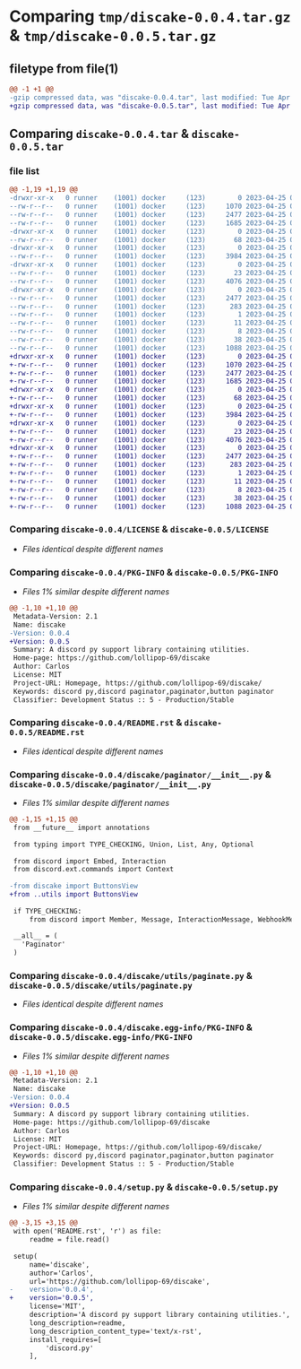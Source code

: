 # Comparing `tmp/discake-0.0.4.tar.gz` & `tmp/discake-0.0.5.tar.gz`

## filetype from file(1)

```diff
@@ -1 +1 @@
-gzip compressed data, was "discake-0.0.4.tar", last modified: Tue Apr 25 08:29:37 2023, max compression
+gzip compressed data, was "discake-0.0.5.tar", last modified: Tue Apr 25 08:34:10 2023, max compression
```

## Comparing `discake-0.0.4.tar` & `discake-0.0.5.tar`

### file list

```diff
@@ -1,19 +1,19 @@
-drwxr-xr-x   0 runner    (1001) docker     (123)        0 2023-04-25 08:29:37.752896 discake-0.0.4/
--rw-r--r--   0 runner    (1001) docker     (123)     1070 2023-04-25 08:29:22.000000 discake-0.0.4/LICENSE
--rw-r--r--   0 runner    (1001) docker     (123)     2477 2023-04-25 08:29:37.752896 discake-0.0.4/PKG-INFO
--rw-r--r--   0 runner    (1001) docker     (123)     1685 2023-04-25 08:29:22.000000 discake-0.0.4/README.rst
-drwxr-xr-x   0 runner    (1001) docker     (123)        0 2023-04-25 08:29:37.752896 discake-0.0.4/discake/
--rw-r--r--   0 runner    (1001) docker     (123)       68 2023-04-25 08:29:22.000000 discake-0.0.4/discake/__init__.py
-drwxr-xr-x   0 runner    (1001) docker     (123)        0 2023-04-25 08:29:37.752896 discake-0.0.4/discake/paginator/
--rw-r--r--   0 runner    (1001) docker     (123)     3984 2023-04-25 08:29:22.000000 discake-0.0.4/discake/paginator/__init__.py
-drwxr-xr-x   0 runner    (1001) docker     (123)        0 2023-04-25 08:29:37.752896 discake-0.0.4/discake/utils/
--rw-r--r--   0 runner    (1001) docker     (123)       23 2023-04-25 08:29:22.000000 discake-0.0.4/discake/utils/__init__.py
--rw-r--r--   0 runner    (1001) docker     (123)     4076 2023-04-25 08:29:22.000000 discake-0.0.4/discake/utils/paginate.py
-drwxr-xr-x   0 runner    (1001) docker     (123)        0 2023-04-25 08:29:37.752896 discake-0.0.4/discake.egg-info/
--rw-r--r--   0 runner    (1001) docker     (123)     2477 2023-04-25 08:29:37.000000 discake-0.0.4/discake.egg-info/PKG-INFO
--rw-r--r--   0 runner    (1001) docker     (123)      283 2023-04-25 08:29:37.000000 discake-0.0.4/discake.egg-info/SOURCES.txt
--rw-r--r--   0 runner    (1001) docker     (123)        1 2023-04-25 08:29:37.000000 discake-0.0.4/discake.egg-info/dependency_links.txt
--rw-r--r--   0 runner    (1001) docker     (123)       11 2023-04-25 08:29:37.000000 discake-0.0.4/discake.egg-info/requires.txt
--rw-r--r--   0 runner    (1001) docker     (123)        8 2023-04-25 08:29:37.000000 discake-0.0.4/discake.egg-info/top_level.txt
--rw-r--r--   0 runner    (1001) docker     (123)       38 2023-04-25 08:29:37.752896 discake-0.0.4/setup.cfg
--rw-r--r--   0 runner    (1001) docker     (123)     1088 2023-04-25 08:29:22.000000 discake-0.0.4/setup.py
+drwxr-xr-x   0 runner    (1001) docker     (123)        0 2023-04-25 08:34:10.217374 discake-0.0.5/
+-rw-r--r--   0 runner    (1001) docker     (123)     1070 2023-04-25 08:33:56.000000 discake-0.0.5/LICENSE
+-rw-r--r--   0 runner    (1001) docker     (123)     2477 2023-04-25 08:34:10.217374 discake-0.0.5/PKG-INFO
+-rw-r--r--   0 runner    (1001) docker     (123)     1685 2023-04-25 08:33:56.000000 discake-0.0.5/README.rst
+drwxr-xr-x   0 runner    (1001) docker     (123)        0 2023-04-25 08:34:10.213374 discake-0.0.5/discake/
+-rw-r--r--   0 runner    (1001) docker     (123)       68 2023-04-25 08:33:56.000000 discake-0.0.5/discake/__init__.py
+drwxr-xr-x   0 runner    (1001) docker     (123)        0 2023-04-25 08:34:10.213374 discake-0.0.5/discake/paginator/
+-rw-r--r--   0 runner    (1001) docker     (123)     3984 2023-04-25 08:33:56.000000 discake-0.0.5/discake/paginator/__init__.py
+drwxr-xr-x   0 runner    (1001) docker     (123)        0 2023-04-25 08:34:10.213374 discake-0.0.5/discake/utils/
+-rw-r--r--   0 runner    (1001) docker     (123)       23 2023-04-25 08:33:56.000000 discake-0.0.5/discake/utils/__init__.py
+-rw-r--r--   0 runner    (1001) docker     (123)     4076 2023-04-25 08:33:56.000000 discake-0.0.5/discake/utils/paginate.py
+drwxr-xr-x   0 runner    (1001) docker     (123)        0 2023-04-25 08:34:10.213374 discake-0.0.5/discake.egg-info/
+-rw-r--r--   0 runner    (1001) docker     (123)     2477 2023-04-25 08:34:10.000000 discake-0.0.5/discake.egg-info/PKG-INFO
+-rw-r--r--   0 runner    (1001) docker     (123)      283 2023-04-25 08:34:10.000000 discake-0.0.5/discake.egg-info/SOURCES.txt
+-rw-r--r--   0 runner    (1001) docker     (123)        1 2023-04-25 08:34:10.000000 discake-0.0.5/discake.egg-info/dependency_links.txt
+-rw-r--r--   0 runner    (1001) docker     (123)       11 2023-04-25 08:34:10.000000 discake-0.0.5/discake.egg-info/requires.txt
+-rw-r--r--   0 runner    (1001) docker     (123)        8 2023-04-25 08:34:10.000000 discake-0.0.5/discake.egg-info/top_level.txt
+-rw-r--r--   0 runner    (1001) docker     (123)       38 2023-04-25 08:34:10.217374 discake-0.0.5/setup.cfg
+-rw-r--r--   0 runner    (1001) docker     (123)     1088 2023-04-25 08:33:56.000000 discake-0.0.5/setup.py
```

### Comparing `discake-0.0.4/LICENSE` & `discake-0.0.5/LICENSE`

 * *Files identical despite different names*

### Comparing `discake-0.0.4/PKG-INFO` & `discake-0.0.5/PKG-INFO`

 * *Files 1% similar despite different names*

```diff
@@ -1,10 +1,10 @@
 Metadata-Version: 2.1
 Name: discake
-Version: 0.0.4
+Version: 0.0.5
 Summary: A discord py support library containing utilities.
 Home-page: https://github.com/lollipop-69/discake
 Author: Carlos
 License: MIT
 Project-URL: Homepage, https://github.com/lollipop-69/discake/
 Keywords: discord py,discord paginator,paginator,button paginator
 Classifier: Development Status :: 5 - Production/Stable
```

### Comparing `discake-0.0.4/README.rst` & `discake-0.0.5/README.rst`

 * *Files identical despite different names*

### Comparing `discake-0.0.4/discake/paginator/__init__.py` & `discake-0.0.5/discake/paginator/__init__.py`

 * *Files 1% similar despite different names*

```diff
@@ -1,15 +1,15 @@
 from __future__ import annotations
 
 from typing import TYPE_CHECKING, Union, List, Any, Optional
 
 from discord import Embed, Interaction
 from discord.ext.commands import Context
 
-from discake import ButtonsView
+from ..utils import ButtonsView
 
 if TYPE_CHECKING:
     from discord import Member, Message, InteractionMessage, WebhookMessage
     
 __all__ = (
   'Paginator'
 )
```

### Comparing `discake-0.0.4/discake/utils/paginate.py` & `discake-0.0.5/discake/utils/paginate.py`

 * *Files identical despite different names*

### Comparing `discake-0.0.4/discake.egg-info/PKG-INFO` & `discake-0.0.5/discake.egg-info/PKG-INFO`

 * *Files 1% similar despite different names*

```diff
@@ -1,10 +1,10 @@
 Metadata-Version: 2.1
 Name: discake
-Version: 0.0.4
+Version: 0.0.5
 Summary: A discord py support library containing utilities.
 Home-page: https://github.com/lollipop-69/discake
 Author: Carlos
 License: MIT
 Project-URL: Homepage, https://github.com/lollipop-69/discake/
 Keywords: discord py,discord paginator,paginator,button paginator
 Classifier: Development Status :: 5 - Production/Stable
```

### Comparing `discake-0.0.4/setup.py` & `discake-0.0.5/setup.py`

 * *Files 1% similar despite different names*

```diff
@@ -3,15 +3,15 @@
 with open('README.rst', 'r') as file:
     readme = file.read()
     
 setup(
     name='discake',
     author='Carlos',
     url='https://github.com/lollipop-69/discake',
-    version='0.0.4',
+    version='0.0.5',
     license='MIT',
     description='A discord py support library containing utilities.',
     long_description=readme,
     long_description_content_type='text/x-rst',
     install_requires=[
         'discord.py'
     ],
```

